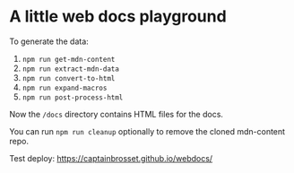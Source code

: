 # A little web docs playground

To generate the data:

1. `npm run get-mdn-content`
1. `npm run extract-mdn-data`
1. `npm run convert-to-html`
1. `npm run expand-macros`
1. `npm run post-process-html`

Now the `/docs` directory contains HTML files for the docs.

You can run `npm run cleanup` optionally to remove the cloned mdn-content repo.

Test deploy: https://captainbrosset.github.io/webdocs/
